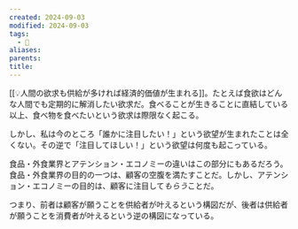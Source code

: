 ```yaml
---
created: 2024-09-03
modified: 2024-09-03
tags:
  - 💭
aliases: 
parents: 
title: 
---
```

[[💡人間の欲求も供給が多ければ経済的価値が生まれる]]。たとえば食欲はどんな人間でも定期的に解消したい欲求だ。食べることが生きることに直結している以上、食べ物を食べたいという欲求は際限なく起こる。

しかし、私は今のところ「誰かに注目したい！」という欲望が生まれたことは全くない。その逆で「注目してほしい！」という欲望は何度も起こっている。

食品・外食業界とアテンション・エコノミーの違いはこの部分にもあるだろう。  
食品・外食業界の目的の一つは、顧客の空腹を満たすことだ。しかし、アテンション・エコノミーの目的は、顧客に注目して*もらう*ことだ。  

つまり、前者は顧客が願うことを供給者が叶えるという構図だが、後者は供給者が願うことを消費者が叶えるという逆の構図になっている。